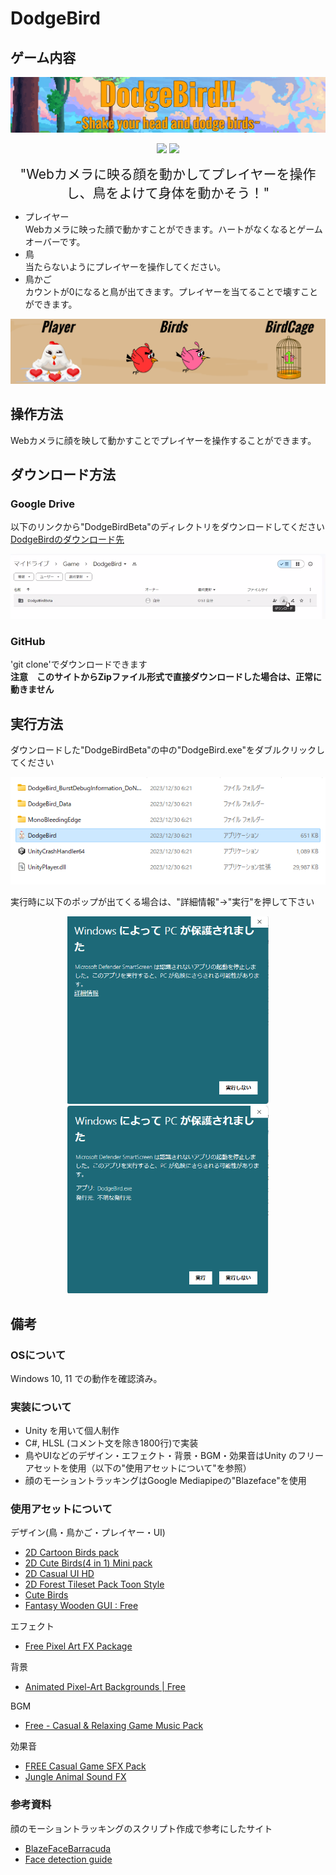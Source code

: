# DodgeBird
## ゲーム内容

<div align="center">

![Title](Pictures/DodgeBird_title.png)

<p align="center">
<img src="Pictures/DodgeBirdTestPlay1.gif?format=1000w?format=300w" height="180">


<img src="Pictures/DodgeBirdTestPlay2.gif?format=300w" height="180">

<span style="font-size: 150%;">"Webカメラに映る顔を動かしてプレイヤーを操作し、鳥をよけて身体を動かそう！"</span>

</div>

- プレイヤー  
    Webカメラに映った顔で動かすことができます。ハートがなくなるとゲームオーバーです。
- 鳥  
    当たらないようにプレイヤーを操作してください。
- 鳥かご  
    カウントが0になると鳥が出てきます。プレイヤーを当てることで壊すことができます。

![Object](Pictures/DodgeBird_object.png)

## 操作方法
Webカメラに顔を映して動かすことでプレイヤーを操作することができます。

## ダウンロード方法
### Google Drive
以下のリンクから"DodgeBirdBeta"のディレクトリをダウンロードしてください  
[DodgeBirdのダウンロード先](https://drive.google.com/drive/folders/1wqQLyg0r-y5tg3V81OV1bKk0fHV_i0zr?usp=sharing)

![Download](Pictures/Download.png)

### GitHub
'git clone'でダウンロードできます  
__注意　このサイトからZipファイル形式で直接ダウンロードした場合は、正常に動きません__

## 実行方法
ダウンロードした"DodgeBirdBeta"の中の"DodgeBird.exe"をダブルクリックしてください

![Download](Pictures/play.png)

実行時に以下のポップが出てくる場合は、"詳細情報"→"実行"を押して下さい

<p align="center">
<img src="Pictures/pop1.png?format=1000w?format=300w" height="300">
<img src="Pictures/pop2.png?format=1000w?format=300w" height="300">

## 備考

### OSについて
Windows 10, 11 での動作を確認済み。

### 実装について
- Unity を用いて個人制作
- C#, HLSL (コメント文を除き1800行)で実装
- 鳥やUIなどのデザイン・エフェクト・背景・BGM・効果音はUnity のフリーアセットを使用（以下の"使用アセットについて"を参照）
- 顔のモーショントラッキングはGoogle Mediapipeの"Blazeface"を使用

### 使用アセットについて

デザイン(鳥・鳥かご・プレイヤー・UI)
- [2D Cartoon Birds pack](https://assetstore.unity.com/packages/2d/characters/2d-cartoon-birds-pack-149167)
- [2D Cute Birds(4 in 1) Mini pack](https://assetstore.unity.com/packages/2d/characters/2d-cute-birds-4-in-1-mini-pack-237273)
- [2D Casual UI HD](https://assetstore.unity.com/packages/2d/gui/icons/2d-casual-ui-hd-82080)
- [2D Forest Tileset Pack Toon Style](https://assetstore.unity.com/packages/2d/environments/2d-forest-tileset-pack-toon-style-93499)
- [Cute Birds](https://assetstore.unity.com/packages/2d/characters/cute-birds-89649)
- [Fantasy Wooden GUI : Free](https://assetstore.unity.com/packages/2d/gui/fantasy-wooden-gui-free-103811)

エフェクト
- [Free Pixel Art FX Package](https://assetstore.unity.com/packages/2d/textures-materials/free-pixel-art-fx-package-185612)

背景
- [Animated Pixel-Art Backgrounds | Free](https://assetstore.unity.com/packages/2d/environments/animated-pixel-art-backgrounds-free-255208)

BGM
- [Free - Casual & Relaxing Game Music Pack](https://assetstore.unity.com/packages/audio/music/free-casual-relaxing-game-music-pack-262740)

効果音
- [FREE Casual Game SFX Pack](https://assetstore.unity.com/packages/audio/sound-fx/free-casual-game-sfx-pack-54116)
- [Jungle Animal Sound FX](https://assetstore.unity.com/packages/audio/sound-fx/animals/jungle-animal-sound-fx-13491)



### 参考資料
顔のモーショントラッキングのスクリプト作成で参考にしたサイト
- [BlazeFaceBarracuda](https://github.com/keijiro/BlazeFaceBarracuda)
- [Face detection guide](https://developers.google.com/mediapipe/solutions/vision/face_detector#get_started)